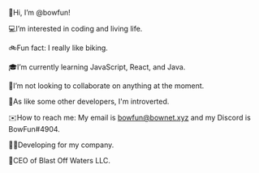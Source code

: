 👋Hi, I’m @bowfun!

💻I’m interested in coding and living life.

🚲Fun fact: I really like biking.

🎓I’m currently learning JavaScript, React, and Java.

🤝I’m not looking to collaborate on anything at the moment.

🫥As like some other developers, I'm introverted.

✉️How to reach me: My email is bowfun@bownet.xyz and my Discord is BowFun#4904.

👨‍💻Developing for my company.

👑CEO of Blast Off Waters LLC.
